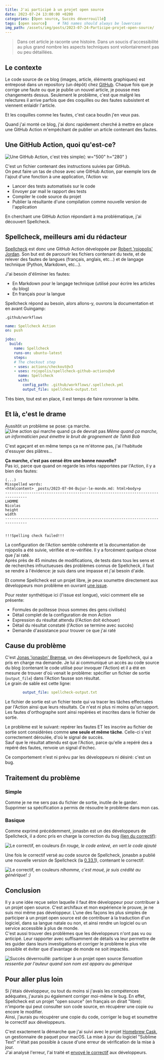 ```yaml
---
title: J'ai participé à un projet open source
date: 2023-07-24 13:00:00 +0200
categories: [Open source, Succès déverrouillé]
tags: [open source]     # TAG names should always be lowercase
img_path: /assets/img/posts/2023-07-24-Participe-projet-open-source/
---
```


> Dans cet article je raconte une histoire. Dans un soucis d'accessibilité au plus grand nombre les aspects techniques sont volontairement pas ou peu détaillées.

## Le contexte

Le code source de ce blog (images, article, éléments graphiques) est entreposé dans un repository (un dépôt) chez [GitHub](https://github.com/). Chaque fois que je corrige une faute ou que je publie un nouvel article, je pousse mes changements dessus. Seulement le problème, c'est que malgré les relectures il arrive parfois que des coquilles ou des fautes subsistent et viennent enlaidir l'article.  

Et les coquilles comme les fautes, c'est caca boudin j'en veux pas.

Quand j'ai monté ce blog, j'ai donc rapidement cherché à mettre en place une GitHub Action m'empêchant de publier un article contenant des fautes.

## Une GitHub Action, quoi qu'est-ce?

![Une GitHub Action, c'est très simple](cest-tres-simple.jpg){: w="500" h="280" }

C'est un fichier contenant des instructions suivies par GitHub.  
On peut faire un tas de chose avec une GitHub Action, par exemple lors de l'ajout d'une fonction à une application, l'Action va:

* Lancer des tests automatisés sur le code
* Envoyer par mail le rapport des tests
* Compiler le code source du projet
* Publier la résultante d'une compilation comme nouvelle version de l'application

En cherchant une GitHub Action répondant à ma problématique, j'ai découvert Spellcheck.

## Spellcheck, meilleurs ami du rédacteur

[Spellcheck](https://github.com/rojopolis/spellcheck-github-actions) est donc une GitHub Action développée par [Robert 'rojopolis' Jordan](https://github.com/rojopolis). Son but est de parcourir les fichiers contenant du texte, et de relever des fautes de langues (français, anglais, etc...) et de langage technique (Python, Markdown, etc...).  

J'ai besoin d'éliminer les fautes:

* En Markdown pour le langage technique (utilisé pour écrire les articles du blog)
* En français pour la langue

Spellcheck répond au besoin, alors allons-y, ouvrons la documentation et en avant Guingamp:

`.github/workflows`

```yaml
name: Spellcheck Action
on: push

jobs:
  build:
    name: Spellcheck
    runs-on: ubuntu-latest
    steps:
    # The checkout step
    - uses: actions/checkout@v3
    - uses: rojopolis/spellcheck-github-actions@v0
      name: Spellcheck
      with:
        config_path: .github/workflows/.spellcheck.yml
        output_file: spellcheck-output.txt
```

Très bien, tout est en place, il est temps de faire ronronner la bête.

## Et là, c'est le drame

Aussitôt un problème se pose: ça marche.
![Une action qui marche quand ça de devrait pas](1-action-false-success.png)
_Même quand ça marche, un informaticien peut émettre le bruit de grognement de Tahiti Bob_

C'est agaçant et en même temps ça ne m'étonne pas, j'ai l'habitude d'essuyer des plâtres...

**Ça marche, c'est pas censé être une bonne nouvelle?**  
Pas ici, parce que quand on regarde les infos rapportées par l'Action, il y a bien des fautes:

```text
(...)
Misspelled words:
<htmlcontent> _posts/2023-07-04-Bujur-le-monde.md: html>body>p
--------------------------------------------------------------------------------
LHOMME
Nicolas
height
width
--------------------------------------------------------------------------------


!!!Spelling check failed!!!
```

La configuration de l'Action semble cohérente et la documentation de rojopolis a été suivie, vérifiée et re-vérifiée. Il y a forcément quelque chose que j'ai raté.  
Après près de 45 minutes de modifications, de tests dans tous les sens et de recherches infructueuses des problèmes connus de Spellcheck, il faut se rendre à l'évidence: je suis dans une impasse et j'ai besoin d'aide.

Et comme Spellcheck est un projet libre, je peux soumettre directement aux développeurs mon problème en ouvrant [une issue](https://github.com/rojopolis/spellcheck-github-actions/issues/166).

Pour rester synthétique ici (l'issue est longue), voici comment elle se présente:

* Formules de politesse (nous sommes des gens civilisés)
* Détail complet de la configuration de mon Action
* Expression du résultat attendu (l'Action doit échouer)
* Détail du résultat constaté (l'Action se termine avec succès)
* Demande d'assistance pour trouver ce que j'ai raté

## Cause du problème

C'est [Jonas 'jonasbn' Brømsø](https://github.com/jonasbn), un des développeurs de Spellcheck, qui a pris en charge ma demande.
Je lui ai communiqué un accès au code source du blog (contenant le code utilisé pour invoquer l'Action) et il a été en mesure de trouver d'où venait le problème: spécifier un fichier de sortie (`output_file`) dans l'Action fausse son résultat.  
Le grain de sable est cette ligne:

```yaml
        output_file: spellcheck-output.txt
```

Le fichier de sortie est un fichier texte qui va tracer les tâches effectuées par l'Action ainsi que leurs résultats. Ce n'est ni plus ni moins qu'un rapport.  
Les fautes d'orthographe sont ainsi repérées et inscrites dans le fichier de sortie.

Le problème est le suivant: repérer les fautes ET les inscrire au fichier de sortie sont considérées comme **une seule et même tâche**. Celle-ci s'est correctement déroulée, d'où le signal de succès.  
Sauf que le résultat attendu est que l'Action, parce qu'elle a repéré des a repéré des fautes, renvoie un signal d'échec.

Ce comportement n'est ni prévu par les développeurs ni désiré: c'est un bug.

## Traitement du problème

### Simple

Comme je ne me sers pas du fichier de sortie, inutile de le garder. Supprimer sa spécification a permis de résoudre le problème dans mon cas.

### Basique

Comme exprimé précédemment, jonasbn est un des développeurs de Spellcheck, il a donc pris en charge la correction du bug [(lien du correctif)](https://github.com/rojopolis/spellcheck-github-actions/pull/168/files):

![Le correctif, en couleurs](2-pr-fix.png)
_En rouge, le code enlevé, en vert le code ajouté_

Une fois le correctif versé au code source de Spellcheck, jonasbn a publié une nouvelle version de Spellcheck (la [0.33.1](https://github.com/rojopolis/spellcheck-github-actions/releases/tag/0.33.1)), contenant le correctif:

![Le correctif, en couleurs](3-release-notes.png)
_nlhomme, c'est moué, je suis crédité au générique! :)_

## Conclusion

Il y a une idée reçue selon laquelle il faut être développeur pour contribuer à un projet open source. C'est archifaux et mon expérience le prouve, je ne suis moi même pas développeur. L'une des façons les plus simples de participer à un projet open source est de contribuer à la traduction d'un logiciel, dans sa langue natale ou non, et ainsi rendre un logiciel ou un service accessible à plus de monde.  
C'est aussi trouver des problèmes que les développeurs n'ont pas vu ou anticipé. Leur rapporter avec suffisamment de détails va leur permettre de les guider dans leurs investigations et corriger le problème le plus vite possible et éviter que d'avantage de monde ne soit impactés.

![Succès déverrouillé: participer à un projet open source](4-achievement.png)
_Sensation ressentie par l'auteur quand son nom est apparu au générique_

## Pour aller plus loin

Si j'étais développeur, ou tout du moins si j'avais les compétences adéquates, j'aurais pu également corriger moi-même le bug. En effet, Spellcheck est un projet "open source" (en français on dirait "libre): n'importe qui peut consulter son code source, en récupérer une copie ou encore le modifier.  
Ainsi, j'aurais pu récupérer une copie du code, corriger le bug et soumettre le correctif aux développeurs.

C'est exactement la démarche que j'ai suivi avec le projet [Homebrew Cask](https://github.com/Homebrew/homebrew-cask), un gestionnaire de paquet pour macOS. La mise à jour du logiciel "Sublime Text" n'était pas possible à cause d'une erreur de vérification de la mise à jour.  
J'ai analysé l'erreur, l'ai traité et [envoyé le correctif](https://github.com/Homebrew/homebrew-cask/pull/152315) aux développeurs.

